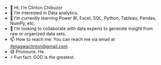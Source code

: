 - 👋 Hi, I’m Clinton Chibuzor
- 👀 I’m interested in Data analytics.
- 🌱 I’m currently learning Power BI, Excel, SQL, Python, Tableau, Pandas, NumPy, etc.
- 💞️ I’m looking to collaborate with data experts to generate insight from raw or organized data sets.
- 📫 How to reach me: You can reach me via email at ifejiagwaclinton@gmail.com
- 😄 Pronouns: He.
- ⚡ Fun fact: GOD is the greatest.

<!---
megumaruclint/megumaruclint is a ✨ special ✨ repository because its `README.md` (this file) appears on your GitHub profile.
You can click the Preview link to take a look at your changes.
--->
